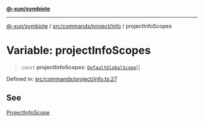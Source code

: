 [**@-xun/symbiote**](../../../../../README.md)

***

[@-xun/symbiote](../../../../../README.md) / [src/commands/project/info](../README.md) / projectInfoScopes

# Variable: projectInfoScopes

> `const` **projectInfoScopes**: [`DefaultGlobalScope`](../../../../configure/enumerations/DefaultGlobalScope.md)[]

Defined in: [src/commands/project/info.ts:27](https://github.com/Xunnamius/symbiote/blob/9de5a7b290875af95f8ef5a319559df825226df8/src/commands/project/info.ts#L27)

## See

[ProjectInfoScope](../../../../configure/enumerations/DefaultGlobalScope.md)

